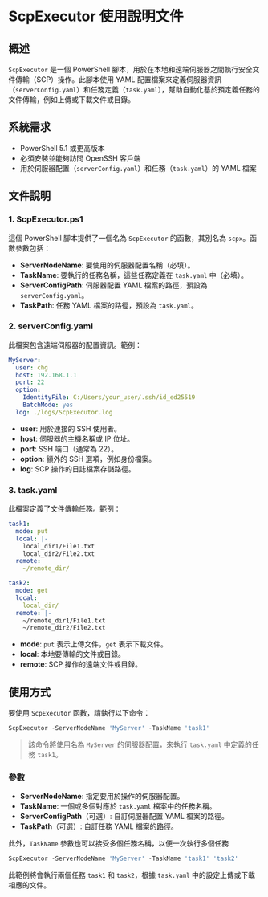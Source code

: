 # ScpExecutor 使用說明文件

## 概述

`ScpExecutor` 是一個 PowerShell 腳本，用於在本地和遠端伺服器之間執行安全文件傳輸（SCP）操作。此腳本使用 YAML 配置檔案來定義伺服器資訊（`serverConfig.yaml`）和任務定義（`task.yaml`），幫助自動化基於預定義任務的文件傳輸，例如上傳或下載文件或目錄。

## 系統需求

- PowerShell 5.1 或更高版本
- 必須安裝並能夠訪問 OpenSSH 客戶端
- 用於伺服器配置（`serverConfig.yaml`）和任務（`task.yaml`）的 YAML 檔案

## 文件說明

### 1. ScpExecutor.ps1

這個 PowerShell 腳本提供了一個名為 `ScpExecutor` 的函數，其別名為 `scpx`。函數參數包括：

- **ServerNodeName**: 要使用的伺服器配置名稱（必填）。
- **TaskName**: 要執行的任務名稱，這些任務定義在 `task.yaml` 中（必填）。
- **ServerConfigPath**: 伺服器配置 YAML 檔案的路徑，預設為 `serverConfig.yaml`。
- **TaskPath**: 任務 YAML 檔案的路徑，預設為 `task.yaml`。

### 2. serverConfig.yaml

此檔案包含遠端伺服器的配置資訊。範例：

```yaml
MyServer:
  user: chg
  host: 192.168.1.1
  port: 22
  option:
    IdentityFile: C:/Users/your_user/.ssh/id_ed25519
    BatchMode: yes
  log: ./logs/ScpExecutor.log
```

- **user**: 用於連接的 SSH 使用者。
- **host**: 伺服器的主機名稱或 IP 位址。
- **port**: SSH 端口（通常為 22）。
- **option**: 額外的 SSH 選項，例如身份檔案。
- **log**: SCP 操作的日誌檔案存儲路徑。

### 3. task.yaml

此檔案定義了文件傳輸任務。範例：

```yaml
task1:
  mode: put
  local: |-
    local_dir1/File1.txt
    local_dir2/File2.txt
  remote:
    ~/remote_dir/

task2:
  mode: get
  local:
    local_dir/
  remote: |-
    ~/remote_dir1/File1.txt
    ~/remote_dir2/File2.txt
```

- **mode**: `put` 表示上傳文件，`get` 表示下載文件。
- **local**: 本地要傳輸的文件或目錄。
- **remote**: SCP 操作的遠端文件或目錄。

## 使用方式

要使用 `ScpExecutor` 函數，請執行以下命令：

```powershell
ScpExecutor -ServerNodeName 'MyServer' -TaskName 'task1'
```

> 該命令將使用名為 `MyServer` 的伺服器配置，來執行 `task.yaml` 中定義的任務 `task1`。



### 參數

- **ServerNodeName**: 指定要用於操作的伺服器配置。
- **TaskName**: 一個或多個對應於 `task.yaml` 檔案中的任務名稱。
- **ServerConfigPath**（可選）: 自訂伺服器配置 YAML 檔案的路徑。
- **TaskPath**（可選）: 自訂任務 YAML 檔案的路徑。

此外，`TaskName` 參數也可以接受多個任務名稱，以便一次執行多個任務

```powershell
ScpExecutor -ServerNodeName 'MyServer' -TaskName 'task1' 'task2'
```

此範例將會執行兩個任務 `task1` 和 `task2`，根據 `task.yaml` 中的設定上傳或下載相應的文件。
